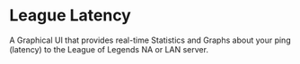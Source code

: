 # League Latency

A Graphical UI that provides real-time Statistics and Graphs about your ping (latency) to the League of Legends NA or LAN server.
